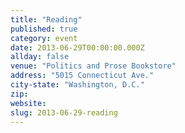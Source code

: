 ```yaml
---
title: "Reading"
published: true
category: event
date: 2013-06-29T00:00:00.000Z
allday: false
venue: "Politics and Prose Bookstore"
address: "5015 Connecticut Ave."
city-state: "Washington, D.C."
zip:
website:
slug: 2013-06-29-reading
---
```


